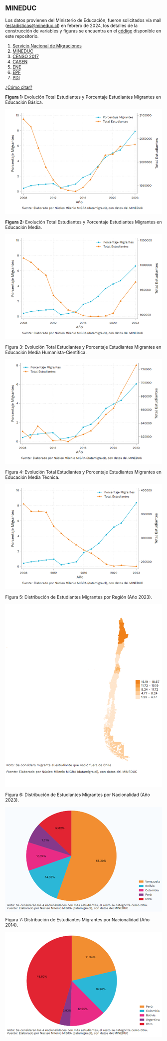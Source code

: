 ## MINEDUC
Los datos provienen del Ministerio de Educación, fueron solicitados vía mail (estadisticas@mineduc.cl) en febrero de 2024, los detalles de la construcción de variables y figuras se encuentra en el [código](https://github.com/NucleoMIGRA/Plataforma_privado/tree/main/bases/MINEDUC) disponible en este repositorio.

1. [Servicio Nacional de Migraciones](./SNM.MD)
2. [MINEDUC](./MINEDUC.MD)
3. [CENSO 2017](./CENSO.MD)
4. [CASEN](./CASEN.MD)
5. [ENE](./ENE.MD)
6. [EPF](./EPF.md)
7. [PDI](./PDI.MD)


[¿Cómo citar?](./citation.MD)


**Figura 1:** Evolución Total Estudiantes y Porcentaje Estudiantes Migrantes en Educación Básica.

![image](https://github.com/NucleoMIGRA/migra/blob/main/bases/MINEDUC/figuras/figura_1.png?raw=true)

**Figura 2:** Evolución Total Estudiantes y Porcentaje Estudiantes Migrantes en Educación Media.

![image](https://github.com/NucleoMIGRA/migra/blob/main/bases/MINEDUC/figuras/figura_2.png?raw=true)

Figura 3: Evolución Total Estudiantes y Porcentaje Estudiantes Migrantes en Educación Media Humanista-Científica.

![image](https://github.com/NucleoMIGRA/migra/blob/main/bases/MINEDUC/figuras/figura_4.png?raw=true)

Figura 4: Evolución Total Estudiantes y Porcentaje Estudiantes Migrantes en Educación Media Técnica.

![image](https://github.com/NucleoMIGRA/migra/blob/main/bases/MINEDUC/figuras/figura_5.png?raw=true)

Figura 5: Distribución de Estudiantes Migrantes por Región (Año 2023).

![image](https://github.com/NucleoMIGRA/migra/blob/main/bases/MINEDUC/figuras/figura_6.png?raw=true)

Figura 6: Distribución de Estudiantes Migrantes por Nacionalidad (Año 2023).

![image](https://github.com/NucleoMIGRA/migra/blob/main/bases/MINEDUC/figuras/figura_7.png?raw=true)

Figura 7: Distribución de Estudiantes Migrantes por Nacionalidad (Año 2014).

![image](https://github.com/NucleoMIGRA/migra/blob/main/bases/MINEDUC/figuras/figura_8.png?raw=true)

